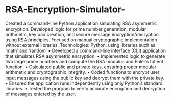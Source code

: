 # RSA-Encryption-Simulator-
Created a command-line Python application simulating RSA asymmetric encryption. Developed logic for prime number generation, modular arithmetic, key pair creation, and secure message encryption/decryption using RSA principles. Focused on manual cryptographic implementation without external libraries.
Technologies: Python, using libraries such as ‘math’ and  ‘random’ 
• Developed a command-line interface (CLI) application that simulates RSA 
asymmetric encryption. 
• Implemented logic to generate two large prime numbers and compute the 
RSA modulus and Euler’s totient function. 
• Calculated public and private keys, ensuring proper modular arithmetic and 
cryptographic integrity. 
• Coded functions to encrypt user input messages using the public key and 
decrypt them with the private key.  
• Ensured the application runs independently using only Python’s standard 
libraries. 
• Tested the program to verify accurate encryption and decryption of messages 
entered by the user. 
